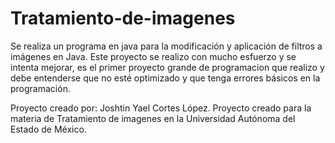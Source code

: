 # Tratamiento-de-imagenes

Se realiza un programa en java para la modificación y aplicación de filtros a imágenes en Java.
Este proyecto se realizo con mucho esfuerzo y se intenta mejorar, es el primer proyecto grande de programacion que 
realizo y debe entenderse que no esté optimizado y que tenga errores básicos en la programación.

Proyecto creado por: Joshtin Yael Cortes López.
Proyecto creado para la materia de Tratamiento de imagenes en la Universidad Autónoma del Estado de México.
